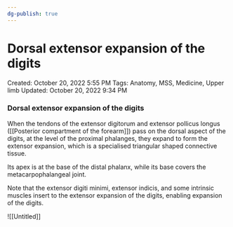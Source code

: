 ```yaml
---
dg-publish: true
---
```


# Dorsal extensor expansion of the digits

Created: October 20, 2022 5:55 PM
Tags: Anatomy, MSS, Medicine, Upper limb
Updated: October 20, 2022 9:34 PM

### Dorsal extensor expansion of the digits

When the tendons of the extensor digitorum and extensor pollicus longus ([[Posterior compartment of the forearm]]) pass on the dorsal aspect of the digits, at the level of the proximal phalanges, they expand to form the extensor expansion, which is a specialised triangular shaped connective tissue.

Its apex is at the base of the distal phalanx, while its base covers the metacarpophalangeal joint.

Note that the extensor digiti minimi, extensor indicis, and some intrinsic muscles insert to the extensor expansion of the digits, enabling expansion of the digits.

![[Untitled]]
